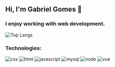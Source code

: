 ## Hi, I'm Gabriel Gomes 👋

### I enjoy working with web development.

![Top Langs](https://github-readme-stats.vercel.app/api/top-langs/?username=gabrielgomesgh&layout=compact)

### Technologies:
<p align="left">
  <img src="https://img.shields.io/badge/CSS3-%231572B6.svg?&style=for-the-badge&logo=css3&logoColor=white" alt="css" />
  <img src="https://img.shields.io/badge/HTML5-%23E34F26.svg?&style=for-the-badge&logo=html5&logoColor=white" alt="html" />
  <img src="https://img.shields.io/badge/JavaScript-%23F7DF1E.svg?&style=for-the-badge&logo=javascript&logoColor=black" alt="javascript" />
  <img src="https://img.shields.io/badge/MySQL-005C84?style=for-the-badge&logo=mysql&logoColor=white" alt="mysql">
  <img src="https://img.shields.io/badge/Node.js-43853D?style=for-the-badge&logo=node.js&logoColor=white" alt="node">
  <img src="https://img.shields.io/badge/Vue.js-%234FC08D.svg?&style=for-the-badge&logo=vue.js&logoColor=white" alt="vue" />
</p>
